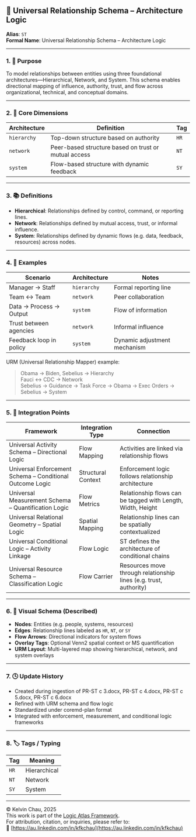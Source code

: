 ## 🧠 Universal Relationship Schema – Architecture Logic

**Alias**: `ST`  
**Formal Name**: Universal Relationship Schema – Architecture Logic  

---

### 1. 🧩 Purpose

To model relationships between entities using three foundational architectures—Hierarchical, Network, and System. This schema enables directional mapping of influence, authority, trust, and flow across organizational, technical, and conceptual domains.

---

### 2. 🧠 Core Dimensions

| **Architecture** | **Definition** | **Tag** |
|------------------|----------------|---------|
| `hierarchy`      | Top-down structure based on authority | `HR` |
| `network`        | Peer-based structure based on trust or mutual access | `NT` |
| `system`         | Flow-based structure with dynamic feedback | `SY` |

---

### 3. 📚 Definitions

- **Hierarchical**: Relationships defined by control, command, or reporting lines.
- **Network**: Relationships defined by mutual access, trust, or informal influence.
- **System**: Relationships defined by dynamic flows (e.g. data, feedback, resources) across nodes.

---

### 4. 🧪 Examples

| **Scenario** | **Architecture** | **Notes** |
|--------------|------------------|-----------|
| Manager → Staff | `hierarchy` | Formal reporting line |
| Team ↔ Team | `network` | Peer collaboration |
| Data → Process → Output | `system` | Flow of information |
| Trust between agencies | `network` | Informal influence |
| Feedback loop in policy | `system` | Dynamic adjustment mechanism |

URM (Universal Relationship Mapper) example:  
> Obama → Biden, Sebelius → Hierarchy  
> Fauci ↔ CDC → Network  
> Sebelius → Guidance → Task Force → Obama → Exec Orders → Sebelius → System

---

### 5. 🔗 Integration Points

| **Framework** | **Integration Type** | **Connection** |
|---------------|----------------------|----------------|
| Universal Activity Schema – Directional Logic | Flow Mapping | Activities are linked via relationship flows |
| Universal Enforcement Schema – Conditional Outcome Logic | Structural Context | Enforcement logic follows relationship architecture |
| Universal Measurement Schema – Quantification Logic | Flow Metrics | Relationship flows can be tagged with Length, Width, Height |
| Universal Relational Geometry – Spatial Logic | Spatial Mapping | Relationship lines can be spatially contextualized |
| Universal Conditional Logic – Activity Linkage | Flow Logic | ST defines the architecture of conditional chains |
| Universal Resource Schema – Classification Logic | Flow Carrier | Resources move through relationship lines (e.g. trust, authority) |

---

### 6. 🧭 Visual Schema (Described)

- **Nodes**: Entities (e.g. people, systems, resources)
- **Edges**: Relationship lines labeled as `HR`, `NT`, or `SY`
- **Flow Arrows**: Directional indicators for system flows
- **Overlay Tags**: Optional Venn2 spatial context or MS quantification
- **URM Layout**: Multi-layered map showing hierarchical, network, and system overlays

---

### 7. 🕓 Update History
- Created during ingestion of PR-ST c 3.docx, PR-ST c 4.docx, PR-ST c 5.docx, PR-ST c 6.docx
- Refined with URM schema and flow logic
- Standardized under coremd-plan format
- Integrated with enforcement, measurement, and conditional logic frameworks

---

### 8. 🏷️ Tags / Typing

| **Tag** | **Meaning** |
|---------|-------------|
| `HR`    | Hierarchical |
| `NT`    | Network |
| `SY`    | System |

---

© Kelvin Chau, 2025  
This work is part of the [Logic Atlas Framework](https://github.com/kfkchau/logic-atlas/).  
For attribution, citation, or inquiries, please refer to:  
🔗 [https://au.linkedin.com/in/kfkchau](https://au.linkedin.com/in/kfkchau)
